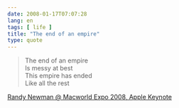 ```yaml
---
date: 2008-01-17T07:07:28
lang: en
tags: [ life ]
title: "The end of an empire"
type: quote
---
```


> The end of an empire\
> Is messy at best\
> This empire has ended\
> Like all the rest

[Randy Newman @ Macworld Expo 2008, Apple
Keynote](http://youtube.com/watch?v=L_Eg7fQ7P8g)

